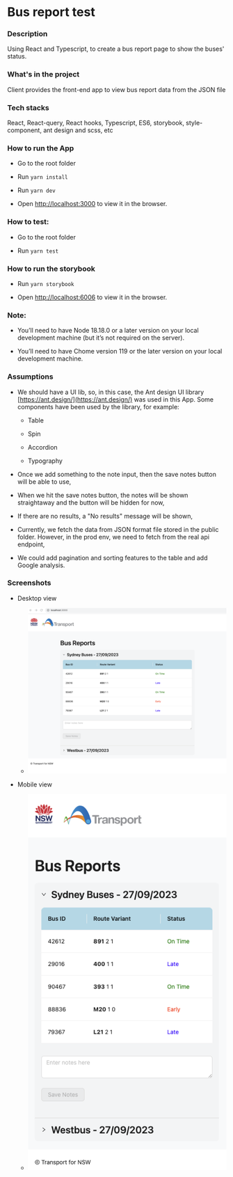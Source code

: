 # Bus report test

### Description

Using React and Typescript, to create a bus report page to show the buses' status.

### What's in the project

Client provides the front-end app to view bus report data from the JSON file

### Tech stacks

React, React-query, React hooks, Typescript, ES6, storybook, style-component, ant design and scss, etc

### How to run the App

- Go to the root folder

- Run `yarn install`

- Run `yarn dev`

- Open [http://localhost:3000](http://localhost:3000) to view it in the browser.

### How to test:

- Go to the root folder

- Run `yarn test`

### How to run the storybook

- Run `yarn storybook`

- Open [http://localhost:6006](http://localhost:6006) to view it in the browser.

### Note:

- You’ll need to have Node 18.18.0 or a later version on your local development machine (but it’s not required on the server).

- You’ll need to have Chome version 119 or the later version on your local development machine.

### Assumptions

- We should have a UI lib, so, in this case, the Ant design UI library [https://ant.design/](https://ant.design/) was used in this App. Some components have been used by the library, for example:

  - Table

  - Spin

  - Accordion

  - Typography

- Once we add something to the note input, then the save notes button will be able to use,

- When we hit the save notes button, the notes will be shown straightaway and the button will be hidden for now,

- If there are no results, a "No results" message will be shown,

- Currently, we fetch the data from JSON format file stored in the public folder. However, in the prod env, we need to fetch from the real api endpoint,

- We could add pagination and sorting features to the table and add Google analysis.

### Screenshots

- Desktop view

  - ![alt text](https://github.com/hanrichard/bus-report-test/blob/master/screenshot.png?raw=true)

- Mobile view

  - ![alt text](https://github.com/hanrichard/bus-report-test/blob/master/screenshot-mobile.png?raw=true)
